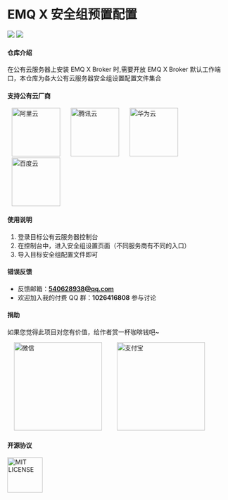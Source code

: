 <!--
 * @Author: Drswith
 * @Date: 2021-03-18 22:34:41
 * @LastEditors: Drswith
 * @LastEditTime: 2021-03-20 23:10:41
 * @FilePath: \emq-x-security-group-setting\README.md
-->

# EMQ X 安全组预置配置

![](https://img.shields.io/badge/license-MIT-brightgreen.svg)
![](https://img.shields.io/badge/author-HuaQing-1890ff.svg)

#### 仓库介绍

在公有云服务器上安装 EMQ X Broker 时,需要开放 EMQ X Broker 默认工作端口，本仓库为各大公有云服务器安全组设置配置文件集合

#### 支持公有云厂商

<img src="https://images.gitee.com/uploads/images/2021/0320/230143_dae70485_1777698.png" width='110px' hspace="10" alt="阿里云"/> 
<img src="https://images.gitee.com/uploads/images/2021/0320/230208_6ad21064_1777698.png" width='110px' hspace="10" alt="腾讯云"/>
<img src="https://images.gitee.com/uploads/images/2021/0320/230223_918bc10b_1777698.png" width='110px' hspace="10" alt="华为云"/> 
<img src="https://images.gitee.com/uploads/images/2021/0320/230239_6262bc3a_1777698.png" width='110px' hspace="10" alt="百度云"/>

<!-- - [阿里云 ECS](https://www.aliyun.com/product/ecs)
- [腾讯云 CVM](https://cloud.tencent.com/product/cvm)
- [华为云 ECS](https://www.huaweicloud.com/product/ecs.html)
- [百度云 BCC](https://cloud.baidu.com/product/bcc.html) -->

#### 使用说明

1.  登录目标公有云服务器控制台
2.  在控制台中，进入安全组设置页面（不同服务商有不同的入口）
3.  导入目标安全组配置文件即可

#### 错误反馈

- 反馈邮箱：**540628938@qq.com**
- 欢迎加入我的付费 QQ 群：**1026416808** 参与讨论

#### 捐助

如果您觉得此项目对您有价值，给作者赏一杯咖啡钱吧~

<img src="https://images.gitee.com/uploads/images/2020/1029/190037_de6da034_1777698.jpeg" width='200px' hspace="15" alt="微信"/> 
<img src="https://images.gitee.com/uploads/images/2020/1029/190024_fbef1306_1777698.jpeg" width='200px' hspace="15" alt="支付宝"/>

#### 开源协议

<img src="https://images.gitee.com/uploads/images/2021/0319/000308_842e887d_1777698.png" width='80px' alt="MIT LICENSE"/>
